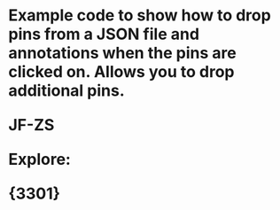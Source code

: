 
<h1 >Example code to show how to drop pins from a JSON file and annotations when the pins are clicked on. Allows you to drop additional pins.

<break>


JF-ZS


Explore:
    
{3301}




